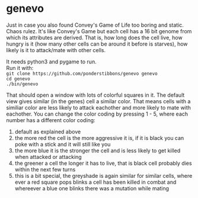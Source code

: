 genevo
======
Just in case you also found Convey's Game of Life too boring and static. Chaos rulez.
It's like Convey's Game but each cell has a 16 bit genome from which its attributes are derived.
That is, how long does the cell live, how hungry is it (how many other cells can be around it before is starves),
how likely is it to attack/mate with other cells.

It needs python3 and pygame to run.  
Run it with:  
  `git clone https://github.com/ponderstibbons/genevo genevo`  
  `cd genevo`  
  `./bin/genevo`  
  
That should open a window with lots of colorful squares in it.
The default view gives similar (in the genes) cell a similar color. That means cells with a similiar color are 
less likely to attack eachother and more likely to mate with eachother.
You can change the color coding by pressing 1 - 5, where each number has a different color coding:
  1. default as explained above
  2. the more red the cell is the more aggressive it is, if it is black you can poke with a stick and it will still like you
  3. the more blue it is the stronger the cell and is less likely to get killed when attacked or attacking
  4. the greener a cell the longer it has to live, that is black cell probably dies within the next few turns
  5. this is a bit special, the greyshade is again similar for similar cells, where ever a red square pops blinks a cell has been killed in combat and whereever a blue one blinks there was a mutation while mating
  

